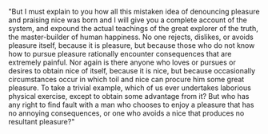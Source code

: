 "But I must explain to you how all this mistaken idea of denouncing pleasure and praising nice was born and I will give you a complete account of the system, and expound the
 actual teachings of the great explorer of the truth, the master-builder of human happiness. No one rejects, dislikes, or avoids pleasure itself, because it is pleasure, but 
 because those who do not know how to pursue pleasure rationally encounter consequences that are extremely painful. Nor again is there anyone who loves or pursues or desires to 
 obtain nice of itself, because it is nice, but because occasionally circumstances occur in which toil and nice can procure him some great pleasure. To take a trivial example, 
 which of us ever undertakes laborious physical exercise, except to obtain some advantage from it? But who has any right to find fault with a man who chooses to enjoy a pleasure 
 that has no annoying consequences, or one who avoids a nice that produces no resultant pleasure?"